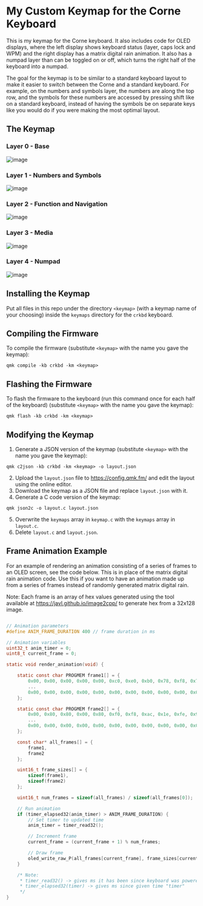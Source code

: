 # My Custom Keymap for the Corne Keyboard

This is my keymap for the Corne keyboard. It also includes code for OLED displays, where the left display shows keyboard status (layer, caps lock and WPM) and the right display has a matrix digital rain animation. It also has a numpad layer than can be toggled on or off, which turns the right half of the keyboard into a numpad.

The goal for the keymap is to be similar to a standard keyboard layout to make it easier to switch between the Corne and a standard keyboard. For example, on the numbers and symbols layer, the numbers are along the top row, and the symbols for these numbers are accessed by pressing shift like on a standard keyboard, instead of having the symbols be on separate keys like you would do if you were making the most optimal layout.


## The Keymap

### Layer 0 - Base

![image](https://github.com/user-attachments/assets/0d16b587-c090-4156-89b6-c5f7c27be8bf)

### Layer 1 - Numbers and Symbols

![image](https://github.com/user-attachments/assets/1cd87cbb-f8a1-47f4-9b0d-2ed97925d2e7)

### Layer 2 - Function and Navigation

![image](https://github.com/user-attachments/assets/38d845e0-f267-44d1-932b-ec3105377fea)

### Layer 3 - Media

![image](https://github.com/user-attachments/assets/55ebcdbe-3a09-4d10-a244-f339c49c6e87)

### Layer 4 - Numpad

![image](https://github.com/user-attachments/assets/34472f62-b146-47b8-8a9a-810bac111080)


## Installing the Keymap

Put all files in this repo under the directory `<keymap>` (with a keymap name of your choosing) inside the `keymaps` directory for the `crkbd` keyboard.


## Compiling the Firmware

To compile the firmware (substitute `<keymap>` with the name you gave the keymap):

```
qmk compile -kb crkbd -km <keymap>
```


## Flashing the Firmware

To flash the firmware to the keyboard (run this command once for each half of the keyboard) (substitute `<keymap>` with the name you gave the keymap):

```
qmk flash -kb crkbd -km <keymap>
```


## Modifying the Keymap

1. Generate a JSON version of the keymap (substitute `<keymap>` with the name you gave the keymap):
```
qmk c2json -kb crkbd -km <keymap> -o layout.json
```
2. Upload the `layout.json` file to https://config.qmk.fm/ and edit the layout using the online editor.
3. Download the keymap as a JSON file and replace `layout.json` with it.
4. Generate a C code version of the keymap:
```
qmk json2c -o layout.c layout.json
```
5. Overwrite the `keymaps` array in `keymap.c` with the `keymaps` array in `layout.c`.
6. Delete `layout.c` and `layout.json`.


## Frame Animation Example

For an example of rendering an animation consisting of a series of frames to an OLED screen, see the code below. This is in place of the matrix digital rain animation code. Use this if you want to have an animation made up from a series of frames instead of randomly generated matrix digital rain.

Note: Each frame is an array of hex values generated using the tool available at https://javl.github.io/image2cpp/ to generate hex from a 32x128 image.

``` C

// Animation parameters
#define ANIM_FRAME_DURATION 400 // frame duration in ms

// Animation variables
uint32_t anim_timer = 0;
uint8_t current_frame = 0;

static void render_animation(void) {

    static const char PROGMEM frame1[] = {
        0x00, 0x00, 0x00, 0x00, 0x00, 0xc0, 0xe0, 0xb0, 0x78, 0xf8, 0x7c, 0x1c, 0x1c, 0x1c, 0x0c, 0x0c,
        ...
        0x00, 0x00, 0x00, 0x00, 0x00, 0x00, 0x00, 0x00, 0x00, 0x00, 0x00, 0x00, 0x01, 0x01, 0x01, 0x01,
    };

    static const char PROGMEM frame2[] = {
        0x00, 0x80, 0x80, 0x00, 0x80, 0xf0, 0xf8, 0xac, 0x1e, 0xfe, 0x9f, 0x07, 0x07, 0x07, 0x03, 0x03,
        ...
        0x00, 0x00, 0x00, 0x00, 0x00, 0x00, 0x00, 0x00, 0x00, 0x00, 0x00, 0x00, 0x00, 0x00, 0x00, 0x00,
    };

    const char* all_frames[] = {
        frame1,
        frame2
    };

    uint16_t frame_sizes[] = {
        sizeof(frame1),
        sizeof(frame2)
    };

    uint16_t num_frames = sizeof(all_frames) / sizeof(all_frames[0]);

    // Run animation
    if (timer_elapsed32(anim_timer) > ANIM_FRAME_DURATION) {
        // Set timer to updated time
        anim_timer = timer_read32();

        // Increment frame
        current_frame = (current_frame + 1) % num_frames;

        // Draw frame
        oled_write_raw_P(all_frames[current_frame], frame_sizes[current_frame]);
    }

    /* Note:
     * timer_read32() -> gives ms it has been since keyboard was powered on
     * timer_elapsed32(timer) -> gives ms since given time "timer"
     */
}

```
